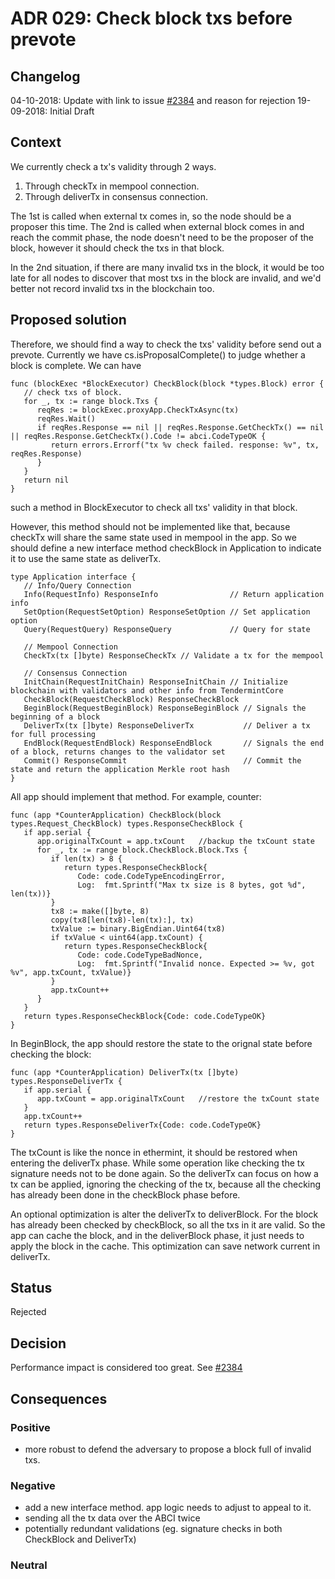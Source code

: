 # ADR 029: Check block txs before prevote

## Changelog

04-10-2018: Update with link to issue
[#2384](https://github.com/renlulu/tendermint/issues/2384) and reason for rejection
19-09-2018: Initial Draft

## Context

We currently check a tx's validity through 2 ways.

1. Through checkTx in mempool connection.
2. Through deliverTx in consensus connection.

The 1st is called when external tx comes in, so the node should be a proposer this time. The 2nd is called when external block comes in and reach the commit phase, the node doesn't need to be the proposer of the block, however it should check the txs in that block.

In the 2nd situation, if there are many invalid txs in the block, it would be too late for all nodes to discover that most txs in the block are invalid, and we'd better not record invalid txs in the blockchain too.

## Proposed solution

Therefore, we should find a way to check the txs' validity before send out a prevote. Currently we have cs.isProposalComplete() to judge whether a block is complete. We can have

```
func (blockExec *BlockExecutor) CheckBlock(block *types.Block) error {
   // check txs of block.
   for _, tx := range block.Txs {
      reqRes := blockExec.proxyApp.CheckTxAsync(tx)
      reqRes.Wait()
      if reqRes.Response == nil || reqRes.Response.GetCheckTx() == nil || reqRes.Response.GetCheckTx().Code != abci.CodeTypeOK {
         return errors.Errorf("tx %v check failed. response: %v", tx, reqRes.Response)
      }
   }
   return nil
}
```

such a method in BlockExecutor to check all txs' validity in that block.

However, this method should not be implemented like that, because checkTx will share the same state used in mempool in the app.  So we should define a new interface method checkBlock in Application to indicate it to use the same state as deliverTx.

```
type Application interface {
   // Info/Query Connection
   Info(RequestInfo) ResponseInfo                // Return application info
   SetOption(RequestSetOption) ResponseSetOption // Set application option
   Query(RequestQuery) ResponseQuery             // Query for state

   // Mempool Connection
   CheckTx(tx []byte) ResponseCheckTx // Validate a tx for the mempool

   // Consensus Connection
   InitChain(RequestInitChain) ResponseInitChain // Initialize blockchain with validators and other info from TendermintCore
   CheckBlock(RequestCheckBlock) ResponseCheckBlock
   BeginBlock(RequestBeginBlock) ResponseBeginBlock // Signals the beginning of a block
   DeliverTx(tx []byte) ResponseDeliverTx           // Deliver a tx for full processing
   EndBlock(RequestEndBlock) ResponseEndBlock       // Signals the end of a block, returns changes to the validator set
   Commit() ResponseCommit                          // Commit the state and return the application Merkle root hash
}
```

All app should implement that method. For example, counter:

```
func (app *CounterApplication) CheckBlock(block types.Request_CheckBlock) types.ResponseCheckBlock {
   if app.serial {
   	  app.originalTxCount = app.txCount   //backup the txCount state
      for _, tx := range block.CheckBlock.Block.Txs {
         if len(tx) > 8 {
            return types.ResponseCheckBlock{
               Code: code.CodeTypeEncodingError,
               Log:  fmt.Sprintf("Max tx size is 8 bytes, got %d", len(tx))}
         }
         tx8 := make([]byte, 8)
         copy(tx8[len(tx8)-len(tx):], tx)
         txValue := binary.BigEndian.Uint64(tx8)
         if txValue < uint64(app.txCount) {
            return types.ResponseCheckBlock{
               Code: code.CodeTypeBadNonce,
               Log:  fmt.Sprintf("Invalid nonce. Expected >= %v, got %v", app.txCount, txValue)}
         }
         app.txCount++
      }
   }
   return types.ResponseCheckBlock{Code: code.CodeTypeOK}
}
```

In BeginBlock, the app should restore the state to the orignal state before checking the block:

```
func (app *CounterApplication) DeliverTx(tx []byte) types.ResponseDeliverTx {
   if app.serial {
      app.txCount = app.originalTxCount   //restore the txCount state
   }
   app.txCount++
   return types.ResponseDeliverTx{Code: code.CodeTypeOK}
}
```

The txCount is like the nonce in ethermint, it should be restored when entering the deliverTx phase. While some operation like checking the tx signature needs not to be done again. So the deliverTx can focus on how a tx can be applied, ignoring the checking of the tx, because all the checking has already been done in the checkBlock phase before.

An optional optimization is alter the deliverTx to deliverBlock. For the block has already been checked by checkBlock, so all the txs in it are valid. So the app can cache the block, and in the deliverBlock phase, it just needs to apply the block in the cache. This optimization can save network current in deliverTx.



## Status

Rejected

## Decision

Performance impact is considered too great. See [#2384](https://github.com/renlulu/tendermint/issues/2384)

## Consequences

### Positive

- more robust to defend the adversary to propose a block full of invalid txs.

### Negative

- add a new interface method. app logic needs to adjust to appeal to it.
- sending all the tx data over the ABCI twice
- potentially redundant validations (eg. signature checks in both CheckBlock and
  DeliverTx)

### Neutral
